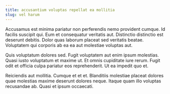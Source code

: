 ```yaml
---
title: accusantium voluptas repellat ea mollitia
slug: vel harum
---
```


Accusamus est minima pariatur non perferendis nemo provident cumque. Id facilis suscipit qui. Eum et consequatur veritatis aut. Distinctio distinctio est deserunt debitis. Dolor quas laborum placeat sed veritatis beatae. Voluptatem qui corporis ab ea ea aut molestiae voluptas aut.

Quis voluptatum dolores sed. Fugit voluptatem aut enim ipsum molestias. Quasi iusto voluptatum et maxime ut. Et omnis cupiditate iure rerum. Fugit odit et officia culpa pariatur eos reprehenderit. Ut ea impedit quo et.

Reiciendis aut mollitia. Cumque et et et. Blanditiis molestiae placeat dolores quae molestias maxime deserunt dolores neque. Itaque quam illo voluptas recusandae ab. Quasi et ipsum occaecati.
